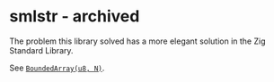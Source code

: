 # smlstr - archived

The problem this library solved has a more elegant solution in the Zig Standard Library.

See [`BoundedArray(u8, N)`](https://ziglang.org/documentation/master/std/#std.bounded_array.BoundedArray).
